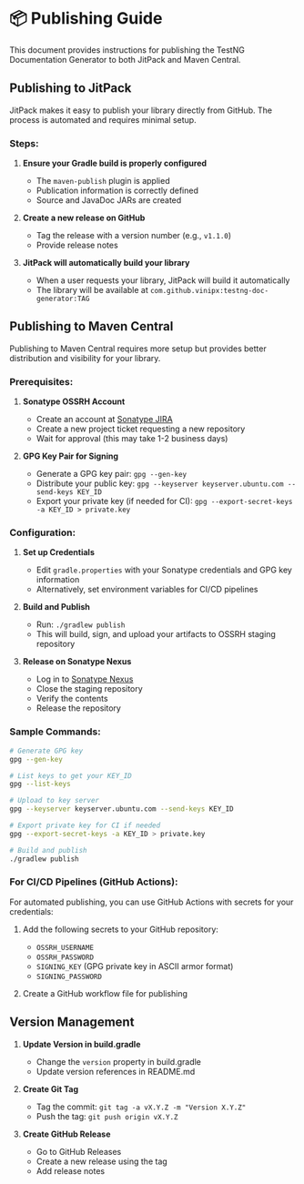 # 📦 Publishing Guide

This document provides instructions for publishing the TestNG Documentation Generator to both JitPack and Maven Central.

## Publishing to JitPack

JitPack makes it easy to publish your library directly from GitHub. The process is automated and requires minimal setup.

### Steps:

1. **Ensure your Gradle build is properly configured**
   - The `maven-publish` plugin is applied
   - Publication information is correctly defined
   - Source and JavaDoc JARs are created

2. **Create a new release on GitHub**
   - Tag the release with a version number (e.g., `v1.1.0`)
   - Provide release notes

3. **JitPack will automatically build your library**
   - When a user requests your library, JitPack will build it automatically
   - The library will be available at `com.github.vinipx:testng-doc-generator:TAG`

## Publishing to Maven Central

Publishing to Maven Central requires more setup but provides better distribution and visibility for your library.

### Prerequisites:

1. **Sonatype OSSRH Account**
   - Create an account at [Sonatype JIRA](https://issues.sonatype.org/secure/Signup)
   - Create a new project ticket requesting a new repository
   - Wait for approval (this may take 1-2 business days)

2. **GPG Key Pair for Signing**
   - Generate a GPG key pair: `gpg --gen-key`
   - Distribute your public key: `gpg --keyserver keyserver.ubuntu.com --send-keys KEY_ID`
   - Export your private key (if needed for CI): `gpg --export-secret-keys -a KEY_ID > private.key`

### Configuration:

1. **Set up Credentials**
   - Edit `gradle.properties` with your Sonatype credentials and GPG key information
   - Alternatively, set environment variables for CI/CD pipelines

2. **Build and Publish**
   - Run: `./gradlew publish`
   - This will build, sign, and upload your artifacts to OSSRH staging repository

3. **Release on Sonatype Nexus**
   - Log in to [Sonatype Nexus](https://s01.oss.sonatype.org/)
   - Close the staging repository
   - Verify the contents
   - Release the repository

### Sample Commands:

```bash
# Generate GPG key
gpg --gen-key

# List keys to get your KEY_ID
gpg --list-keys

# Upload to key server
gpg --keyserver keyserver.ubuntu.com --send-keys KEY_ID

# Export private key for CI if needed
gpg --export-secret-keys -a KEY_ID > private.key

# Build and publish
./gradlew publish
```

### For CI/CD Pipelines (GitHub Actions):

For automated publishing, you can use GitHub Actions with secrets for your credentials:

1. Add the following secrets to your GitHub repository:
   - `OSSRH_USERNAME`
   - `OSSRH_PASSWORD`
   - `SIGNING_KEY` (GPG private key in ASCII armor format)
   - `SIGNING_PASSWORD`

2. Create a GitHub workflow file for publishing

## Version Management

1. **Update Version in build.gradle**
   - Change the `version` property in build.gradle
   - Update version references in README.md

2. **Create Git Tag**
   - Tag the commit: `git tag -a vX.Y.Z -m "Version X.Y.Z"`
   - Push the tag: `git push origin vX.Y.Z`

3. **Create GitHub Release**
   - Go to GitHub Releases
   - Create a new release using the tag
   - Add release notes
